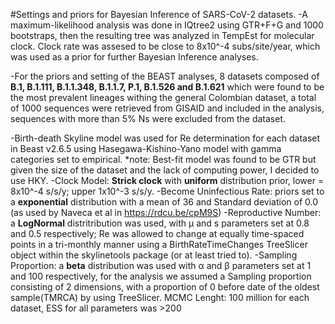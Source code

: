#Settings and priors for Bayesian Inference of SARS-CoV-2 datasets.
-A maximum-likelihood analysis was done in IQtree2 using GTR+F+G and 1000 bootstraps, then the resulting tree was analyzed in TempEst for molecular clock. 
Clock rate was assesed to be close to 8x10^-4 subs/site/year, which was used as a prior for further Bayesian Inference analyses. 

-For the priors and setting of the BEAST analyses, 8 datasets composed of **B.1, B.1.111, B.1.1.348, B.1.1.7, P.1, B.1.526 and B.1.621** which were found to be the most prevalent lineages
withing the general Colombian dataset, a total of 1000 sequences were retrieved from GISAID and included in the analysis, sequences with more than 5% Ns were excluded from the dataset.

-Birth-death Skyline model was used for Re determination for each dataset in Beast v2.6.5 using Hasegawa-Kishino-Yano model with gamma categories set to empirical.
*note: Best-fit model was found to be GTR but given the size of the dataset and the lack of computing power, I decided to use HKY.
-Clock Model: **Strick clock** with **uniform** distribution prior, lower = 8x10^-4 s/s/y; upper 1x10^-3 s/s/y.
-Become Uninfectious Rate: priors set to a **exponential** distribution with a mean of 36 and Standard deviation of 0.0 (as used by Naveca et al in https://rdcu.be/cpM9S)
-Reproductive Number: a **LogNormal** distritribution was used, with µ and s parameters set at 0.8 and 0.5 respectively; 
 Re was allowed to change at equally time-spaced points in a tri-monthly manner using a BirthRateTimeChanges TreeSlicer object within the skylinetools package (or at least tried to).
-Sampling Proportion: a **beta** distribution was used with α and β parameters set at 1 and 100 respectively, for the analysis we assumed a Sampling proportion consisting of 2 dimensions, with a proportion of 0 before date of the oldest sample(TMRCA) by using TreeSlicer.
MCMC Lenght: 100 million for each dataset, ESS for all parameters was >200
